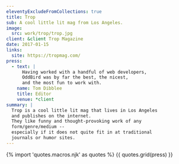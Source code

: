 ```yaml
---
eleventyExcludeFromCollections: true
title: Trop
sub: A cool little lit mag from Los Angeles.
image:
  src: work/trop/trop.jpg
client: &client Trop Magazine
date: 2017-01-15
links:
  site: https://tropmag.com/
press:
  - text: |
      Having worked with a handful of web developers,
      OddBird was by far the best, the nicest,
      and the most fun to work with.
    name: Tom Dibblee
    title: Editor
    venue: *client
summary: |
  Trop is a cool little lit mag that lives in Los Angeles
  and publishes on the internet.
  They like funny and thought-provoking work of any
  form/genre/medium --
  especially if it does not quite fit in at traditional
  journals or humor sites.
---
```


{% import 'quotes.macros.njk' as quotes %}
{{ quotes.grid(press) }}
